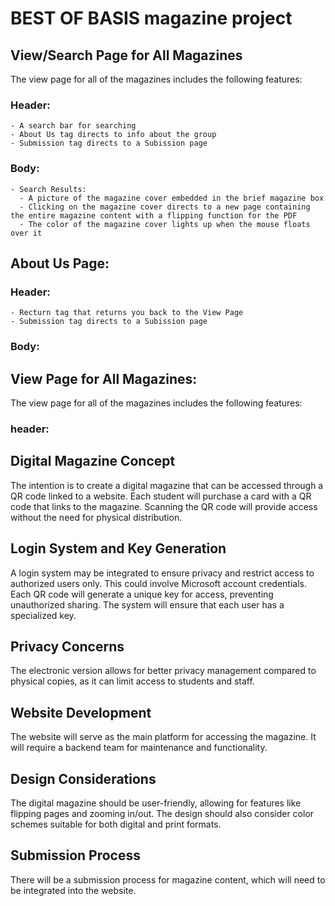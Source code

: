 # BEST OF BASIS magazine project

## View/Search Page for All Magazines

The view page for all of the magazines includes the following features:
  ### Header:
    - A search bar for searching
    - About Us tag directs to info about the group
    - Submission tag directs to a Subission page
  ### Body:
    - Search Results:
      - A picture of the magazine cover embedded in the brief magazine box
      - Clicking on the magazine cover directs to a new page containing the entire magazine content with a flipping function for the PDF
      - The color of the magazine cover lights up when the mouse floats over it
## About Us Page:
  ### Header:
    - Recturn tag that returns you back to the View Page
    - Submission tag directs to a Subission page
  ### Body:
    
## View Page for All Magazines:
  The view page for all of the magazines includes the following features:
  ### header: 

## Digital Magazine Concept
The intention is to create a digital magazine that can be accessed through a QR code linked to a website. Each student will purchase a card with a QR code that links to the magazine. Scanning the QR code will provide access without the need for physical distribution.

## Login System and Key Generation
A login system may be integrated to ensure privacy and restrict access to authorized users only. This could involve Microsoft account credentials. Each QR code will generate a unique key for access, preventing unauthorized sharing. The system will ensure that each user has a specialized key.

## Privacy Concerns
The electronic version allows for better privacy management compared to physical copies, as it can limit access to students and staff.

## Website Development
The website will serve as the main platform for accessing the magazine. It will require a backend team for maintenance and functionality.

## Design Considerations
The digital magazine should be user-friendly, allowing for features like flipping pages and zooming in/out. The design should also consider color schemes suitable for both digital and print formats.

## Submission Process
There will be a submission process for magazine content, which will need to be integrated into the website.
